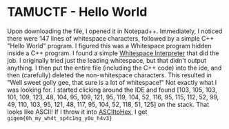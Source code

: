 # TAMUCTF - Hello World
Upon downloading the file, I opened it in Notepad++. Immediately, I noticed there were 147 lines of whitespace characters, followed by a simple C++ "Hello World" program. I figured this was a Whitespace program hidden inside a C++ program. I found a simple [Whitespace Interpreter](https://vii5ard.github.io/whitespace/) that did the job. 
I originally tried just the leading whitespace, but that didn't output anything. I then put the entire file (including the C++ code) into the ide, and then (carefully) deleted the non-whitespace characters. 
This resulted in "Well sweet golly gee, that sure is a lot of whitespace!" Not exactly what I was looking for. 
I started clicking around the IDE and found [103, 105, 103, 101, 109, 123, 48, 104, 95, 109, 121, 95, 119, 104, 52, 116, 95, 115, 112, 52, 99, 49, 110, 103, 95, 121, 48, 117, 95, 104, 52, 118, 51, 125] on the stack. 
That looks like ASCII!
If I throw it into [ASCIItoHex](https://www.asciitohex.com), I get `gigem{0h_my_wh4t_sp4c1ng_y0u_h4v3}`
